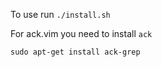 To use run `./install.sh`

For ack.vim you need to install `ack`
```
sudo apt-get install ack-grep
```

